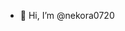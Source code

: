 - 👋 Hi, I’m @nekora0720


<!---
nekora0720/nekora0720 is a ✨ special ✨ repository because its `README.md` (this file) appears on your GitHub profile.
You can click the Preview link to take a look at your changes.
--->
